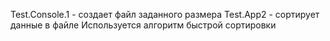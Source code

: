 Test.Console.1 - создает файл заданного размера
Test.App2 - сортирует данные в файле 
Используется алгоритм быстрой сортировки 
